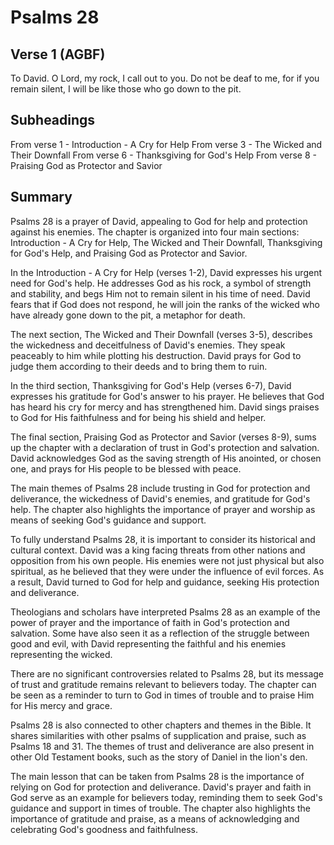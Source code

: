 # Psalms 28

## Verse 1 (AGBF)

To David. O Lord, my rock, I call out to you. Do not be deaf to me, for if you remain silent, I will be like those who go down to the pit.

## Subheadings

From verse 1 - Introduction - A Cry for Help
From verse 3 - The Wicked and Their Downfall
From verse 6 - Thanksgiving for God's Help
From verse 8 - Praising God as Protector and Savior

## Summary

Psalms 28 is a prayer of David, appealing to God for help and protection against his enemies. The chapter is organized into four main sections: Introduction - A Cry for Help, The Wicked and Their Downfall, Thanksgiving for God's Help, and Praising God as Protector and Savior.

In the Introduction - A Cry for Help (verses 1-2), David expresses his urgent need for God's help. He addresses God as his rock, a symbol of strength and stability, and begs Him not to remain silent in his time of need. David fears that if God does not respond, he will join the ranks of the wicked who have already gone down to the pit, a metaphor for death.

The next section, The Wicked and Their Downfall (verses 3-5), describes the wickedness and deceitfulness of David's enemies. They speak peaceably to him while plotting his destruction. David prays for God to judge them according to their deeds and to bring them to ruin.

In the third section, Thanksgiving for God's Help (verses 6-7), David expresses his gratitude for God's answer to his prayer. He believes that God has heard his cry for mercy and has strengthened him. David sings praises to God for His faithfulness and for being his shield and helper.

The final section, Praising God as Protector and Savior (verses 8-9), sums up the chapter with a declaration of trust in God's protection and salvation. David acknowledges God as the saving strength of His anointed, or chosen one, and prays for His people to be blessed with peace.

The main themes of Psalms 28 include trusting in God for protection and deliverance, the wickedness of David's enemies, and gratitude for God's help. The chapter also highlights the importance of prayer and worship as means of seeking God's guidance and support.

To fully understand Psalms 28, it is important to consider its historical and cultural context. David was a king facing threats from other nations and opposition from his own people. His enemies were not just physical but also spiritual, as he believed that they were under the influence of evil forces. As a result, David turned to God for help and guidance, seeking His protection and deliverance.

Theologians and scholars have interpreted Psalms 28 as an example of the power of prayer and the importance of faith in God's protection and salvation. Some have also seen it as a reflection of the struggle between good and evil, with David representing the faithful and his enemies representing the wicked.

There are no significant controversies related to Psalms 28, but its message of trust and gratitude remains relevant to believers today. The chapter can be seen as a reminder to turn to God in times of trouble and to praise Him for His mercy and grace.

Psalms 28 is also connected to other chapters and themes in the Bible. It shares similarities with other psalms of supplication and praise, such as Psalms 18 and 31. The themes of trust and deliverance are also present in other Old Testament books, such as the story of Daniel in the lion's den.

The main lesson that can be taken from Psalms 28 is the importance of relying on God for protection and deliverance. David's prayer and faith in God serve as an example for believers today, reminding them to seek God's guidance and support in times of trouble. The chapter also highlights the importance of gratitude and praise, as a means of acknowledging and celebrating God's goodness and faithfulness.